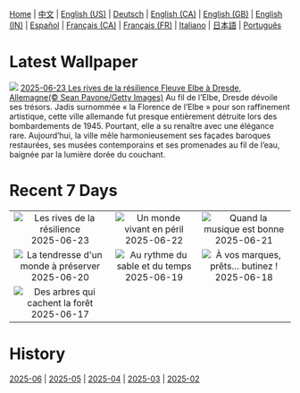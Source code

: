 [Home](../README.md) | [中文](zh-CN.md) | [English (US)](en-US.md) | [Deutsch](de-DE.md) | [English (CA)](en-CA.md) | [English (GB)](en-GB.md) | [English (IN)](en-IN.md) | [Español](es-ES.md) | [Français (CA)](fr-CA.md) | [Français (FR)](fr-FR.md) | [Italiano](it-IT.md) | [日本語](ja-JP.md) | [Português](pt-BR.md)

# Latest Wallpaper
![](https://www.bing.com/th?id=OHR.DresdenElbe_FR-FR0408515096_UHD.jpg)
[2025-06-23 Les rives de la résilience Fleuve Elbe à Dresde, Allemagne(© Sean Pavone/Getty Images)](https://www.bing.com/th?id=OHR.DresdenElbe_FR-FR0408515096_UHD.jpg)
Au fil de l’Elbe, Dresde dévoile ses trésors. Jadis surnommée « la Florence de l’Elbe » pour son raffinement artistique, cette ville allemande fut presque entièrement détruite lors des bombardements de 1945. Pourtant, elle a su renaître avec une élégance rare. Aujourd’hui, la ville mêle harmonieusement ses façades baroques restaurées, ses musées contemporains et ses promenades au fil de l’eau, baignée par la lumière dorée du couchant.

# Recent 7 Days
|  |  |  |
|:---:|:---:|:---:|
| ![](https://www.bing.com/th?id=OHR.DresdenElbe_FR-FR0408515096_400x240.jpg "Les rives de la résilience") 2025-06-23 | ![](https://www.bing.com/th?id=OHR.AmazonEcuador_FR-FR0161902785_400x240.jpg "Un monde vivant en péril") 2025-06-22 | ![](https://www.bing.com/th?id=OHR.AntibesMusic_FR-FR0026620746_400x240.jpg "Quand la musique est bonne") 2025-06-21 |
| ![](https://www.bing.com/th?id=OHR.SerengetiGiraffe_FR-FR9630201314_400x240.jpg "La tendresse d'un monde à préserver") 2025-06-20 | ![](https://www.bing.com/th?id=OHR.WinterBegins_FR-FR5821587665_400x240.jpg "Au rythme du sable et du temps") 2025-06-19 | ![](https://www.bing.com/th?id=OHR.AsianSwallowtail_FR-FR5577967148_400x240.jpg "À vos marques, prêts… butinez !") 2025-06-18 |
| ![](https://www.bing.com/th?id=OHR.CumberlandOaks_FR-FR5406318422_400x240.jpg "Des arbres qui cachent la forêt") 2025-06-17 |  |  |

# History
[2025-06](../archives/wallpaper/fr-FR/w_2025_06.md) | [2025-05](../archives/wallpaper/fr-FR/w_2025_05.md) | [2025-04](../archives/wallpaper/fr-FR/w_2025_04.md) | [2025-03](../archives/wallpaper/fr-FR/w_2025_03.md) | [2025-02](../archives/wallpaper/fr-FR/w_2025_02.md)
